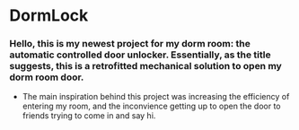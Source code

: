 # DormLock
### Hello, this is my newest project for my dorm room: the automatic controlled door unlocker. Essentially, as the title suggests, this is a retrofitted mechanical solution to open my dorm room door.

- The main inspiration behind this project was increasing the efficiency of entering my room, and the inconvience getting up to open the door to friends trying to come in and say hi.
